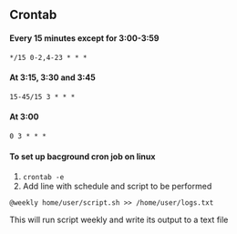 ## Crontab

#### Every 15 minutes except for 3:00-3:59
```
*/15 0-2,4-23 * * *
```
#### At 3:15, 3:30 and 3:45
```
15-45/15 3 * * *
```
#### At 3:00
```
0 3 * * *
```

#### To set up bacground cron job on linux
1. `crontab -e`
1. Add line with schedule and script to be performed
```
@weekly home/user/script.sh >> /home/user/logs.txt
```
This will run script weekly and write its output to a text file
